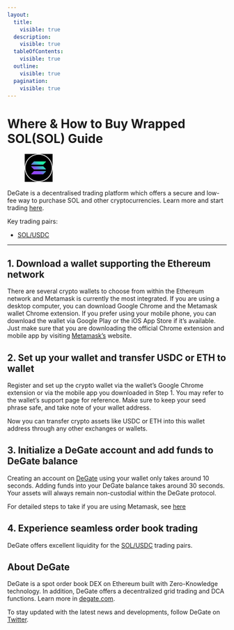 ```yaml
---
layout:
  title:
    visible: true
  description:
    visible: true
  tableOfContents:
    visible: true
  outline:
    visible: true
  pagination:
    visible: true
---
```


# Where & How to Buy Wrapped SOL(SOL) Guide

<figure><img src="../.gitbook/assets/sol_0xd31a59c85ae9d8edefec411d448f90841571b89c1716307309782.jpg" alt="SOL" width="64"><figcaption></figcaption></figure>

DeGate is a decentralised trading platform which offers a secure and low-fee way to purchase SOL and other cryptocurrencies. Learn more and start trading [here](https://app.degate.com/trade/USDC/0xd31a59c85ae9d8edefec411d448f90841571b89c?utm_source=howtobuy).&#x20;

Key trading pairs:

* [SOL/USDC](https://app.degate.com/trade/USDC/0xd31a59c85ae9d8edefec411d448f90841571b89c?utm_source=howtobuy)

***

## 1. Download a wallet supporting the Ethereum network

There are several crypto wallets to choose from within the Ethereum network and Metamask is currently the most integrated. If you are using a desktop computer, you can download Google Chrome and the Metamask wallet Chrome extension. If you prefer using your mobile phone, you can download the wallet via Google Play or the iOS App Store if it’s available. Just make sure that you are downloading the official Chrome extension and mobile app by visiting [Metamask’s](https://metamask.io/) website.

## 2. Set up your wallet and transfer USDC or ETH to wallet

Register and set up the crypto wallet via the wallet’s Google Chrome extension or via the mobile app you downloaded in Step 1. You may refer to the wallet’s support page for reference. Make sure to keep your seed phrase safe, and take note of your wallet address.&#x20;

Now you can transfer crypto assets like USDC or ETH into this wallet address through any other exchanges or wallets.

## 3. Initialize a DeGate account and add funds to DeGate balance

Creating an account on [DeGate](https://app.degate.com/?utm_source=SOL_howtobuy) using your wallet only takes around 10 seconds. Adding funds into your DeGate balance takes around 30 seconds. Your assets will always remain non-custodial within the DeGate protocol.

For detailed steps to take if you are using Metamask, see [here](https://docs.degate.com/v/product_en/main-features/wallet-connectivity/metamask)

## 4. Experience seamless order book trading

DeGate offers excellent liquidity for the [SOL/USDC](https://app.degate.com/trade/USDC/0xd31a59c85ae9d8edefec411d448f90841571b89c?utm_source=howtobuy) trading pairs.&#x20;

## About DeGate

DeGate is a spot order book DEX on Ethereum built with Zero-Knowledge technology. In addition, DeGate offers a decentralized grid trading and DCA functions.  Learn more in [degate.com](https://degate.com/?utm_source=SOL_howtobuy).

To stay updated with the latest news and developments, follow DeGate on [Twitter](https://twitter.com/degatedex).
